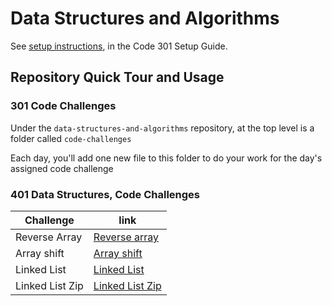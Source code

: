 # Data Structures and Algorithms

See [setup instructions](https://codefellows.github.io/setup-guide/code-301/3-code-challenges), in the Code 301 Setup Guide.

## Repository Quick Tour and Usage

### 301 Code Challenges

Under the `data-structures-and-algorithms` repository, at the top level is a folder called `code-challenges`

Each day, you'll add one new file to this folder to do your work for the day's assigned code challenge

### 401 Data Structures, Code Challenges

| Challenge       | link                                                                                                                                                               |
| --------------- | ------------------------------------------------------------------------------------------------------------------------------------------------------------------ |
| Reverse Array   | [Reverse array](https://github.com/Mohammed-Alramahi/data-structures-and-algorithms/blob/master/401-challenges/array-reverse/reverse-array.md)                     |
| Array shift     | [Array shift](https://github.com/Mohammed-Alramahi/data-structures-and-algorithms/blob/master/401-challenges/array-shift/array-shift.md)                           |
| Linked List     | [Linked List](https://github.com/Mohammed-Alramahi/data-structures-and-algorithms/blob/master/401-challenges/linked-list-insertions/linked-list-insertions.md)     |
| Linked List Zip | [Linked List Zip](https://github.com/Mohammed-Alramahi/data-structures-and-algorithms/blob/master/401-challenges/linked-list-insertions/linked-list-insertions.md) |
